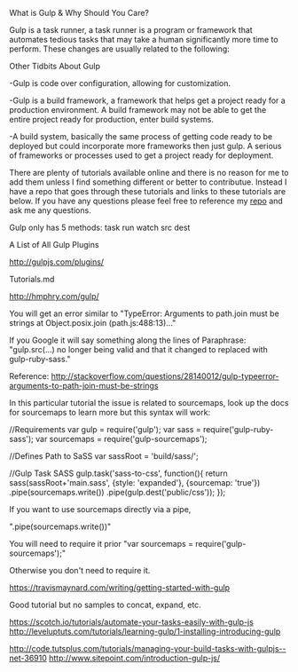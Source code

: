 What is Gulp & Why Should You Care?

Gulp is a task runner, a task runner is a program or framework that automates tedious tasks
that may take a human significantly more time to perform. These changes are usually related to the following:


Other Tidbits About Gulp

-Gulp is code over configuration, allowing for customization.

-Gulp is a build framework, a framework that helps get a project ready for a production environment. A build framework may not be able to get the entire project ready for production, enter build systems.

-A build system, basically the same process of getting code ready to be deployed but could incorporate more frameworks then just gulp. A serious of frameworks or processes used to get a project ready for deployment.

There are plenty of tutorials available online and there is no reason for me to add them unless I find something different or better to contributue. Instead I have a repo that goes through these tutorials and links to these tutorials are below. If you have any questions please feel free to reference my <a href="">repo</a> and ask me any questions.

Gulp only has 5 methods:
task
run
watch
src
dest

A List of All Gulp Plugins

http://gulpjs.com/plugins/

Tutorials.md

http://hmphry.com/gulp/

You will get an error similar to
"TypeError: Arguments to path.join must be strings
    at Object.posix.join (path.js:488:13)..."


If you Google it will say something along the lines of
Paraphrase:
"gulp.src(...) no longer being valid and that it changed to replaced with gulp-ruby-sass."

Reference: http://stackoverflow.com/questions/28140012/gulp-typeerror-arguments-to-path-join-must-be-strings

In this particular tutorial the issue is related to sourcemaps, look up the docs for sourcemaps to learn more but this syntax will work:

//Requirements
var gulp = require('gulp');
var sass = require('gulp-ruby-sass');
var sourcemaps = require('gulp-sourcemaps');

//Defines Path to SaSS
var sassRoot = 'build/sass/';

//Gulp Task SASS
gulp.task('sass-to-css', function(){
	return sass(sassRoot+'main.sass', {style: 'expanded'}, {sourcemap: 'true'})
	.pipe(sourcemaps.write())
	.pipe(gulp.dest('public/css'));
});


If you want to use sourcemaps directly via a pipe,

".pipe(sourcemaps.write())"

You will need to require it prior
"var sourcemaps = require('gulp-sourcemaps');"

Otherwise you don't need to require it.




https://travismaynard.com/writing/getting-started-with-gulp

Good tutorial but no samples to concat, expand, etc.

https://scotch.io/tutorials/automate-your-tasks-easily-with-gulp-js
http://leveluptuts.com/tutorials/learning-gulp/1-installing-introducing-gulp

http://code.tutsplus.com/tutorials/managing-your-build-tasks-with-gulpjs--net-36910
http://www.sitepoint.com/introduction-gulp-js/
